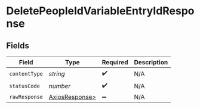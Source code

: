 # DeletePeopleIdVariableEntryIdResponse


## Fields

| Field                                                    | Type                                                     | Required                                                 | Description                                              |
| -------------------------------------------------------- | -------------------------------------------------------- | -------------------------------------------------------- | -------------------------------------------------------- |
| `contentType`                                            | *string*                                                 | :heavy_check_mark:                                       | N/A                                                      |
| `statusCode`                                             | *number*                                                 | :heavy_check_mark:                                       | N/A                                                      |
| `rawResponse`                                            | [AxiosResponse>](https://axios-http.com/docs/res_schema) | :heavy_minus_sign:                                       | N/A                                                      |